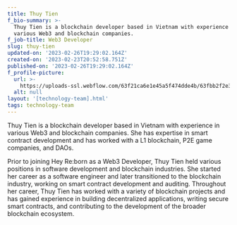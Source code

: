 ```yaml
---
title: Thuy Tien
f_bio-summary: >-
  Thuy Tien is a blockchain developer based in Vietnam with experience in
  various Web3 and blockchain companies.
f_job-title: Web3 Developer
slug: thuy-tien
updated-on: '2023-02-26T19:29:02.164Z'
created-on: '2023-02-23T20:52:58.751Z'
published-on: '2023-02-26T19:29:02.164Z'
f_profile-picture:
  url: >-
    https://uploads-ssl.webflow.com/63f21ca6e1e45a5f474dde4b/63fbb2f2e3afb5f29965be33_IMG_7948.JPG
  alt: null
layout: '[technology-team].html'
tags: technology-team
---
```


Thuy Tien is a blockchain developer based in Vietnam with experience in various Web3 and blockchain companies. She has expertise in smart contract development and has worked with a L1 blockchain, P2E game companies, and DAOs.

Prior to joining Hey Re:born as a Web3 Developer, Thuy Tien held various positions in software development and blockchain industries. She started her career as a software engineer and later transitioned to the blockchain industry, working on smart contract development and auditing. Throughout her career, Thuy Tien has worked with a variety of blockchain projects and has gained experience in building decentralized applications, writing secure smart contracts, and contributing to the development of the broader blockchain ecosystem.  

‍
